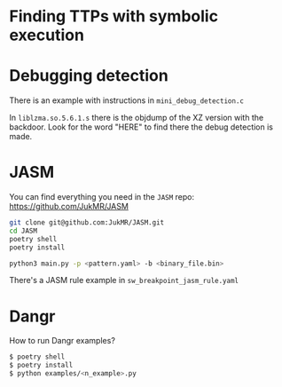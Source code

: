 # Finding TTPs with symbolic execution

# Debugging detection
There is an example with instructions in `mini_debug_detection.c`

In `liblzma.so.5.6.1.s` there is the objdump of the XZ version with the backdoor.
Look for the word "HERE" to find there the debug detection is made.

# JASM
You can find everything you need in the `JASM` repo:
https://github.com/JukMR/JASM

```bash
git clone git@github.com:JukMR/JASM.git
cd JASM
poetry shell
poetry install

python3 main.py -p <pattern.yaml> -b <binary_file.bin>
```
There's a JASM rule example in `sw_breakpoint_jasm_rule.yaml`

# Dangr

How to run Dangr examples?

```bash
$ poetry shell
$ poetry install
$ python examples/<n_example>.py
```
